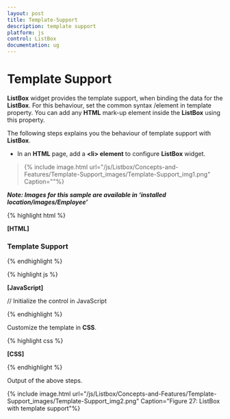 ```yaml
---
layout: post
title: Template-Support
description: template support
platform: js
control: ListBox
documentation: ug
---
```


# Template Support

**ListBox** widget provides the template support, when binding the data for the **ListBox**. For this behaviour, set the common syntax /element in template property. You can add any **HTML** mark-up element inside the **ListBox** using this property.

The following steps explains you the behaviour of template support with **ListBox**.

* In an **HTML** page, add a **&lt;li&gt; element** to configure **ListBox** widget.

> {% include image.html url="/js/Listbox/Concepts-and-Features/Template-Support_images/Template-Support_img1.png" Caption=""%}

_**Note: Images for this sample are available in ‘installed location/images/Employee’**_ 


{% highlight html %}

**[HTML]**   

<div id="controlitem">
    <h3>Template Support</h3>
    <div id="selectexperts"></div>
</div>

{% endhighlight %}

{% highlight js %}

**[JavaScript]**

// Initialize the control in JavaScript 

<script type="text/javascript">
    var target;
    var empList = [
       { text: "Erik Linden", eimg: "3", desig: "Representative", tooltip: "Representative", country: "England" }, { text: "John Linden", eimg: "6", tooltip: "Manager", desig: "Representative", country: "Norway" },
          { text: "Louis", eimg: "7", tooltip: "CEO", desig: "Representative", country: "Australia" }, { text: "Lawrence", eimg: "8", tooltip: "President", desig: "Representative", country: "India" }];
    $(function () {

        $('#selectexperts').ejListBox({
            dataSource: empList, height: "245", enableTooltip: true,
            template: '<div title="${tooltip}"><img class="eimg" src="images/Employee/${eimg}.png" alt="employee" height="50px" width="50px"/>' +
                        '<div class="ename"> ${text} </div> <div class="desig"> ${desig} </div><div class="cont"> ${country} </div></div>'
        });

    });
</script>

{% endhighlight %}

Customize the template in **CSS**. 


{% highlight css %}

**[CSS]**
  
<style>
    .eimg {
        margin: 0;
        padding: 3px 10px 3px 3px;
        border: 0 none;
        width: 60px;
        height: 60px;
        float: left;
    }

    .ename {
        font-weight: bold;
        padding: 6px 3px 1px 3px;
    }

    .desig, .cont {
        font-size: smaller;
        padding: 3px 3px -1px 0px;
    }

    #selectexperts li {
        width: 200px;
        height: 70px;
        padding: 5px;
    }
</style>



{% endhighlight %}



Output of the above steps.




{% include image.html url="/js/Listbox/Concepts-and-Features/Template-Support_images/Template-Support_img2.png" Caption="Figure 27: ListBox with template support"%}

